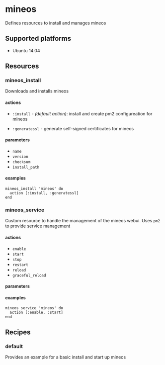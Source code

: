 # mineos

Defines resources to install and manages mineos

## Supported platforms

* Ubuntu 14.04

## Resources

### mineos_install

Downloads and installs mineos

#### actions

* `:install` - _(default action)_: install and create pm2 configureation for mineos

* `:generatessl` - generate self-signed certificates for mineos

#### parameters

* `name`
* `version`
* `checksum`
* `install_path`

#### examples

```
mineos_install 'mineos' do
  action [:install, :generatessl]
end
```

### mineos_service

Custom resource to handle the management of the mineos webui.  Uses `pm2` to provide service management

#### actions

* `enable`
* `start`
* `stop`
* `restart`
* `reload`
* `graceful_reload`

#### parameters

#### examples

```
mineos_service 'mineos' do
  action [:enable, :start]
end
```

## Recipes

### default

Provides an example for a basic install and start up mineos
